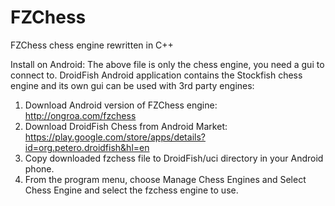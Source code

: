 FZChess
=======

FZChess chess engine rewritten in C++

Install on Android:
The above file is only the chess engine, you need a gui to connect to. DroidFish Android application contains the Stockfish chess engine and its own gui can be used with 3rd party engines:

1. Download Android version of FZChess engine: http://ongroa.com/fzchess
2. Download DroidFish Chess from Android Market: https://play.google.com/store/apps/details?id=org.petero.droidfish&hl=en
3. Copy downloaded fzchess file to DroidFish/uci directory in your Android phone.
4. From the program menu, choose Manage Chess Engines and Select Chess Engine and select the fzchess engine to use.
